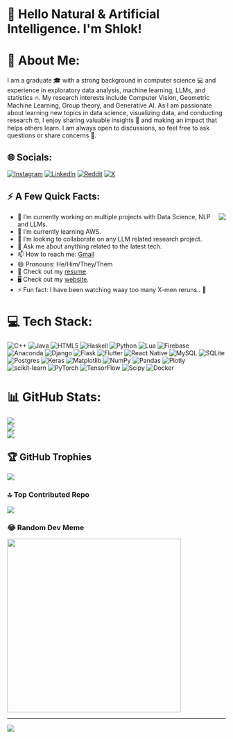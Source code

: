 # 🫰 Hello Natural & Artificial Intelligence. I'm Shlok!

# 💫 About Me:
I am a graduate 🎓 with a strong background in computer science 💻 and experience in exploratory data analysis, machine learning, LLMs, and statistics 🔥. My research interests include Computer Vision, Geometric Machine Learning, Group theory, and Generative AI. As I am passionate about learning new topics in data science, visualizing data, and conducting research 🤓, I enjoy sharing valuable insights 🧐 and making an impact that helps others learn. I am always open to discussions, so feel free to ask questions or share concerns 💬.


## 🌐 Socials:
[![Instagram](https://img.shields.io/badge/Instagram-%23E4405F.svg?logo=Instagram&logoColor=white)](https://instagram.com/crytec_fusion.101) [![LinkedIn](https://img.shields.io/badge/LinkedIn-%230077B5.svg?logo=linkedin&logoColor=white)](https://linkedin.com/in/CrytecFusion101) [![Reddit](https://img.shields.io/badge/Reddit-%23FF4500.svg?logo=Reddit&logoColor=white)](https://reddit.com/user/CrypticFusion101) [![X](https://img.shields.io/badge/X-black.svg?logo=X&logoColor=white)](https://x.com/CrytecFusion01) 

## ⚡ A Few Quick Facts:

<img align="right" src="https://github.com/mirsazzathossain/mirsazzathossain/blob/master/gifs/octocat-anime.gif" />

- 🔭 I’m currently working on multiple projects with Data Science, NLP and LLMs.
- 🧮 I’m currently learning AWS.
- 👯 I’m looking to collaborate on any LLM related research project.
- 💬 Ask me about anything related to the latest tech.
- 📫 How to reach me: [Gmail](mailto:shlokverma8@gmail.com)
- 😄 Pronouns: He/Him/They/Them
- 🧾 Check out my [resume](https://drive.google.com/file/d/1vS0SxGp0X7QbEgXefNi_L6f1gcKxspzK/view?usp=share_link).
- 🖥️ Check out my [website](https://www.shlokverma.com).
- ⚡ Fun fact: I have been watching waay too many X-men reruns.. 🤣

# 💻 Tech Stack:
![C++](https://img.shields.io/badge/c++-%2300599C.svg?style=flat&logo=c%2B%2B&logoColor=white) ![Java](https://img.shields.io/badge/java-%23ED8B00.svg?style=flat&logo=openjdk&logoColor=white) ![HTML5](https://img.shields.io/badge/html5-%23E34F26.svg?style=flat&logo=html5&logoColor=white) ![Haskell](https://img.shields.io/badge/Haskell-5e5086?style=flat&logo=haskell&logoColor=white) ![Python](https://img.shields.io/badge/python-3670A0?style=flat&logo=python&logoColor=ffdd54) ![Lua](https://img.shields.io/badge/lua-%232C2D72.svg?style=flat&logo=lua&logoColor=white) ![Firebase](https://img.shields.io/badge/firebase-%23039BE5.svg?style=flat&logo=firebase) ![Anaconda](https://img.shields.io/badge/Anaconda-%2344A833.svg?style=flat&logo=anaconda&logoColor=white) ![Django](https://img.shields.io/badge/django-%23092E20.svg?style=flat&logo=django&logoColor=white) ![Flask](https://img.shields.io/badge/flask-%23000.svg?style=flat&logo=flask&logoColor=white) ![Flutter](https://img.shields.io/badge/Flutter-%2302569B.svg?style=flat&logo=Flutter&logoColor=white) ![React Native](https://img.shields.io/badge/react_native-%2320232a.svg?style=flat&logo=react&logoColor=%2361DAFB) ![MySQL](https://img.shields.io/badge/mysql-%2300000f.svg?style=flat&logo=mysql&logoColor=white) ![SQLite](https://img.shields.io/badge/sqlite-%2307405e.svg?style=flat&logo=sqlite&logoColor=white) ![Postgres](https://img.shields.io/badge/postgres-%23316192.svg?style=flat&logo=postgresql&logoColor=white) ![Keras](https://img.shields.io/badge/Keras-%23D00000.svg?style=flat&logo=Keras&logoColor=white) ![Matplotlib](https://img.shields.io/badge/Matplotlib-%23ffffff.svg?style=flat&logo=Matplotlib&logoColor=black) ![NumPy](https://img.shields.io/badge/numpy-%23013243.svg?style=flat&logo=numpy&logoColor=white) ![Pandas](https://img.shields.io/badge/pandas-%23150458.svg?style=flat&logo=pandas&logoColor=white) ![Plotly](https://img.shields.io/badge/Plotly-%233F4F75.svg?style=flat&logo=plotly&logoColor=white) ![scikit-learn](https://img.shields.io/badge/scikit--learn-%23F7931E.svg?style=flat&logo=scikit-learn&logoColor=white) ![PyTorch](https://img.shields.io/badge/PyTorch-%23EE4C2C.svg?style=flat&logo=PyTorch&logoColor=white) ![TensorFlow](https://img.shields.io/badge/TensorFlow-%23FF6F00.svg?style=flat&logo=TensorFlow&logoColor=white) ![Scipy](https://img.shields.io/badge/SciPy-%230C55A5.svg?style=flat&logo=scipy&logoColor=%white) ![Docker](https://img.shields.io/badge/docker-%230db7ed.svg?style=flat&logo=docker&logoColor=white)
# 📊 GitHub Stats:
![](https://github-readme-stats.vercel.app/api?username=CrytecFusion101&theme=midnight-purple&hide_border=true&include_all_commits=true&count_private=true)<br/>
![](https://github-readme-streak-stats.herokuapp.com/?user=CrytecFusion101&theme=midnight-purple&hide_border=true)<br/>
![](https://github-readme-stats.vercel.app/api/top-langs/?username=CrytecFusion101&theme=midnight-purple&hide_border=true&include_all_commits=true&count_private=true&layout=compact)

## 🏆 GitHub Trophies
![](https://github-profile-trophy.vercel.app/?username=CrytecFusion101&theme=discord&no-frame=true&no-bg=false&margin-w=4)

### 🔝 Top Contributed Repo
![](https://github-contributor-stats.vercel.app/api?username=CrytecFusion101&limit=5&theme=tokyonight&combine_all_yearly_contributions=true)

### 😂 Random Dev Meme
<img src='https://randommeme-five.vercel.app/' style="height: 400px;"/>

---
[![](https://visitcount.itsvg.in/api?id=CrytecFusion101&icon=5&color=9)](https://visitcount.itsvg.in)
